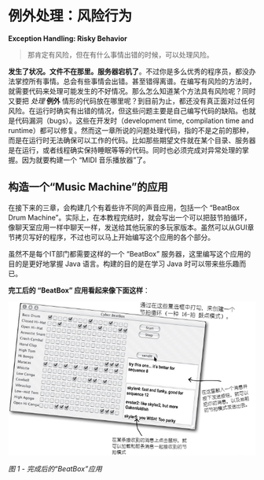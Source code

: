# 例外处理：风险行为

**Exception Handling: Risky Behavior**

> 那肯定有风险，但在有什么事情出错的时候，可以处理风险。

**发生了状况。文件不在那里。服务器宕机了**。不过你是多么优秀的程序员，都没办法掌控所有事情。总会有些事情会出错。甚至错得离谱。在编写有风险的方法时，就需要代码来处理可能发生的不好情况。那么怎么知道某个方法具有风险呢？同时又要把 *处理* **例外** 情形的代码放在哪里呢？到目前为止，都还没有真正面对过任何风险。在运行时确实有出错的情况，但这些问题主要是自己编写代码的缺陷。也就是代码漏洞（bugs）。这些在开发时（development time, compilation time and runtime）都可以修复。然而这一章所说的问题处理代码，指的不是之前的那种，而是在运行时无法确保可以工作的代码。比如那些期望文件就在某个目录、服务器是在运行，或者线程确实保持睡眠等等的代码。同时也必须完成对异常处理的掌握。因为就要构建一个 “MIDI 音乐播放器”了。

## 构造一个“Music Machine”的应用

在接下来的三章，会构建几个有着些许不同的声音应用，包括一个 “BeatBox Drum Machine”。实际上，在本教程完结时，就会写出一个可以把鼓节拍循环，像聊天室应用一样中聊天一样，发送给其他玩家的多玩家版本。虽然可以从GUI章节拷贝写好的程序，不过也可以马上开始编写这个应用的各个部分。

虽然不是每个IT部门都需要这样的一个 “BeatBox” 服务器，这里编写这个应用的目的是更好地掌握 Java 语言。构建的目的是在学习 Java 时可以带来些乐趣而已。

**完工后的 “BeatBox” 应用看起来像下面这样**：

![完成后的“BeatBox”应用](images/Ch11_01.png)

*图 1 - 完成后的“BeatBox”应用*
